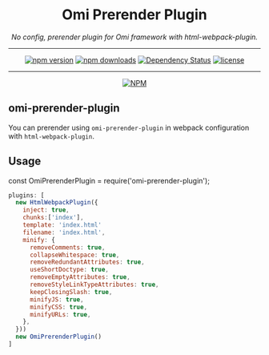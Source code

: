 <h1 align="center">Omi Prerender Plugin</h1>
<p align="center">
  <em>No config, prerender plugin for Omi framework with html-webpack-plugin.</em>
</p>

---

<div align="center">

[![npm version](https://img.shields.io/npm/v/omi-prerender-plugin.svg)]()
[![npm downloads](https://img.shields.io/npm/dt/omi-prerender-plugin.svg)]()
[![Dependency Status](https://img.shields.io/david/LeeHyungGeun/omi-prerender-plugin.svg)]()
[![license](https://img.shields.io/github/license/LeeHyungGeun/omi-prerender-plugin.svg)]()

</div>

---

<div align="center">

[![NPM](https://nodei.co/npm/prerender-spa-plugin.png?downloads=true&downloadRank=true&stars=true)](https://nodei.co/npm/prerender-spa-plugin/)

</div>

## omi-prerender-plugin

You can prerender using `omi-prerender-plugin` in webpack configuration with `html-webpack-plugin`.

## Usage
const OmiPrerenderPlugin = require('omi-prerender-plugin');

``` javascript
plugins: [
  new HtmlWebpackPlugin({
    inject: true,
    chunks:['index'],
    template: 'index.html'
    filename: 'index.html',
    minify: {
      removeComments: true,
      collapseWhitespace: true,
      removeRedundantAttributes: true,
      useShortDoctype: true,
      removeEmptyAttributes: true,
      removeStyleLinkTypeAttributes: true,
      keepClosingSlash: true,
      minifyJS: true,
      minifyCSS: true,
      minifyURLs: true,
    },
  }))
  new OmiPrerenderPlugin()
]
```